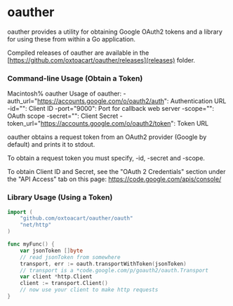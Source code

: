 oauther
=======

oauther provides a utility for obtaining Google OAuth2 tokens and a library for
using these from within a Go application.

Compiled releases of oauther are available in the [https://github.com/oxtoacart/oauther/releases](releases) folder.

### Command-line Usage (Obtain a Token)

Macintosh% oauther
Usage of oauther:
  -auth_url="https://accounts.google.com/o/oauth2/auth": Authentication URL
  -id="": Client ID
  -port="9000": Port for callback web server
  -scope="": OAuth scope
  -secret="": Client Secret
  -token_url="https://accounts.google.com/o/oauth2/token": Token URL

oauther obtains a request token from an OAuth2 provider (Google by default)
and prints it to stdout.

To obtain a request token you must specify, -id, -secret and -scope.

To obtain Client ID and Secret, see the "OAuth 2 Credentials" section under
the "API Access" tab on this page: https://code.google.com/apis/console/

### Library Usage (Using a Token)

```go
import (
    "github.com/oxtoacart/oauther/oauth"
    "net/http"
)

func myFunc() {
    var jsonToken []byte
    // read jsonToken from somewhere
    transport, err := oauth.transportWithToken(jsonToken)
    // transport is a *code.google.com/p/goauth2/oauth.Transport
    var client *http.Client
    client := transport.Client()
    // now use your client to make http requests
}
```



